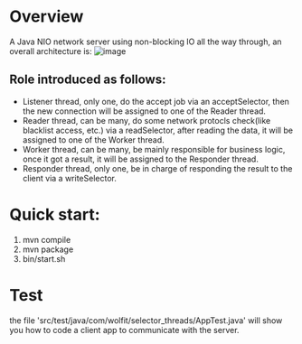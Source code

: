 # Overview
A Java NIO network server using non-blocking IO all the way through, an overall architecture is:
![image](https://github.com/liaosanity/selector_threads/raw/master/images/overall_architecture.png)
## Role introduced as follows:
 * Listener thread, only one, do the accept job via an acceptSelector, then the new connection will be assigned to one of the Reader thread.
 * Reader thread, can be many, do some network protocls check(like blacklist access, etc.) via a readSelector, after reading the data, it will be assigned to one of the Worker thread.
 * Worker thread, can be many, be mainly responsible for business logic, once it got a result, it will be assigned to the Responder thread.
 * Responder thread, only one, be in charge of responding the result to the client via a writeSelector.
 
# Quick start:
1) mvn compile
2) mvn package
3) bin/start.sh

# Test
the file 'src/test/java/com/wolfit/selector_threads/AppTest.java' will show you how to code a client app to communicate with the server.
